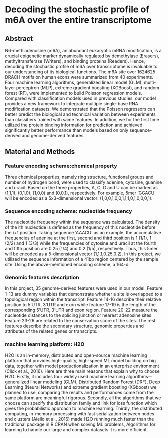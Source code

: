 # Decoding the stochastic profile of m6A over the entire transcriptome
## Abstract 
N6-methladenosine (m6A), an abundant eukaryotic mRNA modification, is a crucial epigenetic marker dynamically regulated by demethylase (Erasers), methyltransferase (Writers), and binding proteins (Readers). Hence, decoding the stochastic profile of m6A over transcriptome is invaluable to our understanding of its biological functions. The m6A site over 1624625 DRACH motifs on human exons were summarized from 40 experiments. Four machine learning algorithms, generalized linear model (GLM), multi-layer perceptron (MLP), extreme gradient boosting (XGBoost), and random forest (RF), were implemented to build Poisson regression models. Compared with classification models used in previous studies, our model provides a new framework to integrate multiple single-base RNA modification datasets. We demonstrated that the Poisson regressors can better predict the biological and technical variation between experiments than classifiers trained with same features. In addition, we for the first time utilized the protein binding information for prediction and achieved significantly better performance than models based on only sequence-derived and genome-derived features.

## Material and Methods
### Feature encoding scheme:chemical property
Three chemical properties, namely ring structure, functional groups and number of hydrogen bond, were used to classify adenine, cytosine, guanine and uracil. Based on the three properties, A, C, G and U can be marked as (1,1,1), (0,1,0), (1,0,0) and (0,0,1), respectively. For example, 5mer ‘GGACU’ will be encoded as a 5x3-dimensional vector: (1,0,0,1,0,0,1,1,1,0,1,0,0,0,1). 
### Sequence encoding scheme: nucleotide frequency
The nucleotide frequency within the sequence was calculated. The density of the ith nucleotide is defined as the frequency of this nucleotide before the i+1 position. Taking sequence ‘AAACU’ as an example, the accumulative frequencies of adenine at the first, second and third position is 1 (1/1), 1 (2/2) and 1 (3/3) while the frequencies of cytosine and uracil at the fourth and fifth position are 0.25 (1/4) and 0.2 (1/5), respectively. Thus, this 5mer will be encoded as a 5-dimensional vector (1,1,1,0.25,0.2). In this project, we utilized the sequence information of a 41bp region centered by the sample site. Using the above-mentioned encoding scheme, a 164-di

### Genomic features description
In this project, 35 genome-derived features were used in our model. Feature 1-13 are dummy variables that demonstrate whether a site is overlapped to a topological region within the transcript. Feature 14-16 describe their relative position to 5’UTR, 3’UTR and exon while feature 17-19 is the length of the corresponding 5’UTR, 3’UTR and exon region. Feature 20-22 measure the nucleotide distances to the splicing junction or nearest adenosine sites. Feature 23-26 are related to the conservation score of the sites. The rest features describe the secondary structure, genomic properties and attributes of the related genes or transcripts.

### machine learning platform: H2O
H2O is an in-memory, distributed and open-source machine learning platform that provides high-quality, high-speed ML model building on big data, together with model productionalization in an enterprise environment (Click et al., 2016). Here are three main reasons that explain why to choose H2O: Firstly, it includes four widely used machine learning algorithms--generalized linear modeling (GLM), Distributed Random Forest (DRF), Deep Learning (Neural Networks) and extreme gradient boosting (XGboost) we planned to use, comparing the results and performances come from the same platform are meaningful rigorous. Secondly, all the algorithms that we choose can specify the distribution family and link for loss function which gives the probabilistic approach to machine learning. Thirdly, the distributed computing, in-memory processing with fast serialization between nodes and clusters (Aiello et al., 2016) made H2O running much faster than the traditional package in R CRAN when solving ML problems, Algorithms for learning to handle our large and complex datasets it is more efficient. 
